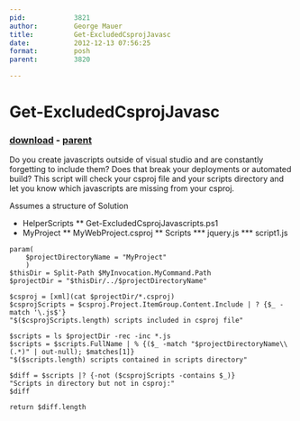 ```yaml
---
pid:            3821
author:         George Mauer
title:          Get-ExcludedCsprojJavasc
date:           2012-12-13 07:56:25
format:         posh
parent:         3820

---
```


# Get-ExcludedCsprojJavasc

### [download](Scripts\3821.ps1) - [parent](Scripts\3820.md)

Do you create javascripts outside of visual studio and are constantly forgetting to include them? Does that break your deployments or automated build? This script will check your csproj file and your scripts directory and let you know which javascripts are missing from your csproj.

Assumes a structure of
Solution
* HelperScripts
** Get-ExcludedCsprojJavascripts.ps1
* MyProject
** MyWebProject.csproj
** Scripts
*** jquery.js
*** script1.js

```posh
param(
    $projectDirectoryName = "MyProject"
    )
$thisDir = Split-Path $MyInvocation.MyCommand.Path
$projectDir = "$thisDir/../$projectDirectoryName"

$csproj = [xml](cat $projectDir/*.csproj)
$csprojScripts = $csproj.Project.ItemGroup.Content.Include | ? {$_ -match '\.js$'}
"$($csprojScripts.length) scripts included in csproj file"

$scripts = ls $projectDir -rec -inc *.js
$scripts = $scripts.FullName | % {($_ -match "$projectDirectoryName\\(.*)" | out-null); $matches[1]}
"$($scripts.length) scripts contained in scripts directory"

$diff = $scripts |? {-not ($csprojScripts -contains $_)}
"Scripts in directory but not in csproj:"
$diff

return $diff.length
```
